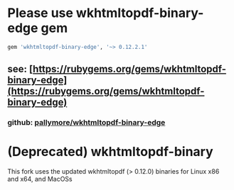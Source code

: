 # Please use wkhtmltopdf-binary-edge gem

```ruby
gem 'wkhtmltopdf-binary-edge', '~> 0.12.2.1'
```

## see: [https://rubygems.org/gems/wkhtmltopdf-binary-edge](https://rubygems.org/gems/wkhtmltopdf-binary-edge)
### github: [pallymore/wkhtmltopdf-binary-edge](https://github.com/pallymore/wkhtmltopdf-binary-edge)

# (Deprecated) wkhtmltopdf-binary
This fork uses the updated wkhtmltopdf (> 0.12.0) binaries for Linux x86 and x64, and MacOSs
